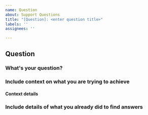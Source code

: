 ```yaml
---
name: Question
about: Support Questions
title: "[Question]: <enter question title>"
labels: ''
assignees: ''

---
```


<!-- ⚠️⚠️ Do Not Delete This! question_template ⚠️⚠️ -->
<!-- Please read our Rules of Conduct: https://opensource.microsoft.com/codeofconduct/ -->
<!-- Please search existing issues to avoid creating duplicates. -->
<!-- Add clear and concise title -->

## Question
### What's your question?
<!--  Describe your question in detail. -->

### Include context on what you are trying to achieve
<!-- If any section does not apply, replace its contents with "N/A". -->

#### Context details
<!-- Add OS, Accera version, Python version, if applicable -->
<!-- If it's too large, you can create a [gist](https://gist.github.com/) and past the link here.  -->

### Include details of what you already did to find answers
